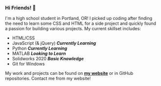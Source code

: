 ### Hi Friends! :tada:

I'm a high school student in Portland, OR! I picked up coding after finding the need to learn some CSS and HTML for a side project and quickly found a passion for building various projects. My current skillset includes:
* HTML/CSS
* JavaScript (& jQuery) **_Currently Learning_**
* Python **_Currently Learning_**
* MATLAB **_Looking to Learn_**
* Solidworks 2020 **_Basic Knowledge_**
* Git for Windows

My work and projects can be found on [**my website**](https://marvinlin.me) or in GitHub repositories. Contact me from my website!
